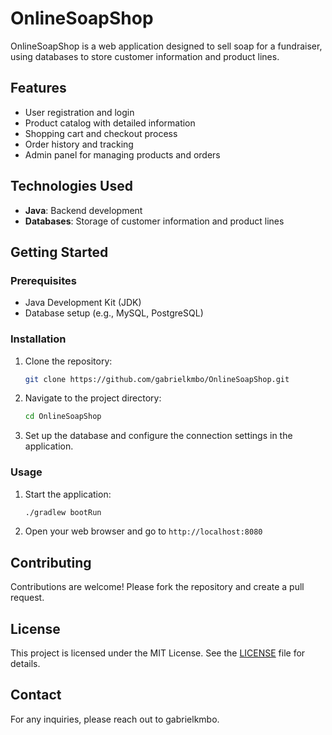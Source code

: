 # OnlineSoapShop

OnlineSoapShop is a web application designed to sell soap for a fundraiser, using databases to store customer information and product lines.

## Features

- User registration and login
- Product catalog with detailed information
- Shopping cart and checkout process
- Order history and tracking
- Admin panel for managing products and orders

## Technologies Used

- **Java**: Backend development
- **Databases**: Storage of customer information and product lines

## Getting Started

### Prerequisites

- Java Development Kit (JDK)
- Database setup (e.g., MySQL, PostgreSQL)

### Installation

1. Clone the repository:
    ```sh
    git clone https://github.com/gabrielkmbo/OnlineSoapShop.git
    ```
2. Navigate to the project directory:
    ```sh
    cd OnlineSoapShop
    ```
3. Set up the database and configure the connection settings in the application.

### Usage

1. Start the application:
    ```sh
    ./gradlew bootRun
    ```
2. Open your web browser and go to `http://localhost:8080`

## Contributing

Contributions are welcome! Please fork the repository and create a pull request.

## License

This project is licensed under the MIT License. See the [LICENSE](LICENSE) file for details.

## Contact

For any inquiries, please reach out to gabrielkmbo.
